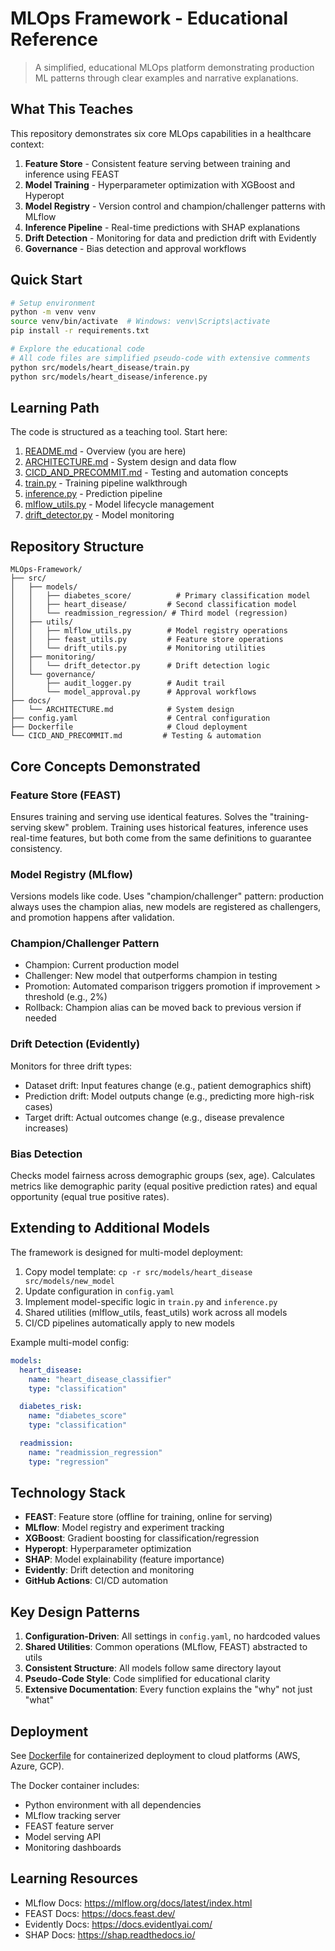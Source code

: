 # MLOps Framework - Educational Reference

> A simplified, educational MLOps platform demonstrating production ML patterns through clear examples and narrative explanations.

## What This Teaches

This repository demonstrates six core MLOps capabilities in a healthcare context:

1. **Feature Store** - Consistent feature serving between training and inference using FEAST
2. **Model Training** - Hyperparameter optimization with XGBoost and Hyperopt
3. **Model Registry** - Version control and champion/challenger patterns with MLflow
4. **Inference Pipeline** - Real-time predictions with SHAP explanations
5. **Drift Detection** - Monitoring for data and prediction drift with Evidently
6. **Governance** - Bias detection and approval workflows

## Quick Start

```bash
# Setup environment
python -m venv venv
source venv/bin/activate  # Windows: venv\Scripts\activate
pip install -r requirements.txt

# Explore the educational code
# All code files are simplified pseudo-code with extensive comments
python src/models/heart_disease/train.py
python src/models/heart_disease/inference.py
```

## Learning Path

The code is structured as a teaching tool. Start here:

1. [README.md](README.md) - Overview (you are here)
2. [ARCHITECTURE.md](docs/ARCHITECTURE.md) - System design and data flow
3. [CICD_AND_PRECOMMIT.md](CICD_AND_PRECOMMIT.md) - Testing and automation concepts
4. [train.py](src/models/heart_disease/train.py) - Training pipeline walkthrough
5. [inference.py](src/models/heart_disease/inference.py) - Prediction pipeline
6. [mlflow_utils.py](src/utils/mlflow_utils.py) - Model lifecycle management
7. [drift_detector.py](src/monitoring/drift_detector.py) - Model monitoring

## Repository Structure

```
MLOps-Framework/
├── src/
│   ├── models/
│   │   ├── diabetes_score/          # Primary classification model
│   │   ├── heart_disease/         # Second classification model
│   │   └── readmission_regression/ # Third model (regression)
│   ├── utils/
│   │   ├── mlflow_utils.py        # Model registry operations
│   │   ├── feast_utils.py         # Feature store operations
│   │   └── drift_utils.py         # Monitoring utilities
│   ├── monitoring/
│   │   └── drift_detector.py      # Drift detection logic
│   └── governance/
│       ├── audit_logger.py        # Audit trail
│       └── model_approval.py      # Approval workflows
├── docs/
│   └── ARCHITECTURE.md            # System design
├── config.yaml                    # Central configuration
├── Dockerfile                     # Cloud deployment
└── CICD_AND_PRECOMMIT.md         # Testing & automation
```

## Core Concepts Demonstrated

### Feature Store (FEAST)
Ensures training and serving use identical features. Solves the "training-serving skew" problem.
Training uses historical features, inference uses real-time features, but both come from the same
definitions to guarantee consistency.

### Model Registry (MLflow)
Versions models like code. Uses "champion/challenger" pattern: production always uses the champion
alias, new models are registered as challengers, and promotion happens after validation.

### Champion/Challenger Pattern
- Champion: Current production model
- Challenger: New model that outperforms champion in testing
- Promotion: Automated comparison triggers promotion if improvement > threshold (e.g., 2%)
- Rollback: Champion alias can be moved back to previous version if needed

### Drift Detection (Evidently)
Monitors for three drift types:
- Dataset drift: Input features change (e.g., patient demographics shift)
- Prediction drift: Model outputs change (e.g., predicting more high-risk cases)
- Target drift: Actual outcomes change (e.g., disease prevalence increases)

### Bias Detection
Checks model fairness across demographic groups (sex, age). Calculates metrics like demographic
parity (equal positive prediction rates) and equal opportunity (equal true positive rates).

## Extending to Additional Models

The framework is designed for multi-model deployment:

1. Copy model template: `cp -r src/models/heart_disease src/models/new_model`
2. Update configuration in `config.yaml`
3. Implement model-specific logic in `train.py` and `inference.py`
4. Shared utilities (mlflow_utils, feast_utils) work across all models
5. CI/CD pipelines automatically apply to new models

Example multi-model config:

```yaml
models:
  heart_disease:
    name: "heart_disease_classifier"
    type: "classification"

  diabetes_risk:
    name: "diabetes_score"
    type: "classification"

  readmission:
    name: "readmission_regression"
    type: "regression"
```

## Technology Stack

- **FEAST**: Feature store (offline for training, online for serving)
- **MLflow**: Model registry and experiment tracking
- **XGBoost**: Gradient boosting for classification/regression
- **Hyperopt**: Hyperparameter optimization
- **SHAP**: Model explainability (feature importance)
- **Evidently**: Drift detection and monitoring
- **GitHub Actions**: CI/CD automation

## Key Design Patterns

1. **Configuration-Driven**: All settings in `config.yaml`, no hardcoded values
2. **Shared Utilities**: Common operations (MLflow, FEAST) abstracted to utils
3. **Consistent Structure**: All models follow same directory layout
4. **Pseudo-Code Style**: Code simplified for educational clarity
5. **Extensive Documentation**: Every function explains the "why" not just "what"

## Deployment

See [Dockerfile](Dockerfile) for containerized deployment to cloud platforms (AWS, Azure, GCP).

The Docker container includes:
- Python environment with all dependencies
- MLflow tracking server
- FEAST feature server
- Model serving API
- Monitoring dashboards

## Learning Resources

- MLflow Docs: https://mlflow.org/docs/latest/index.html
- FEAST Docs: https://docs.feast.dev/
- Evidently Docs: https://docs.evidentlyai.com/
- SHAP Docs: https://shap.readthedocs.io/


